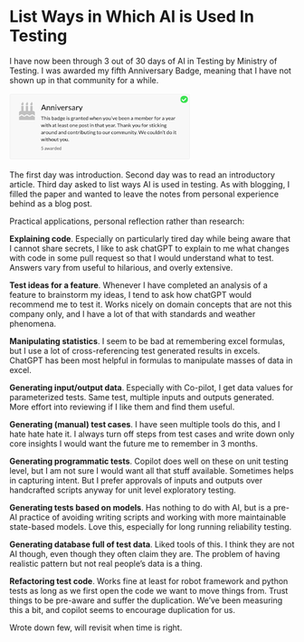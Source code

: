 # List Ways in Which AI is Used In Testing

I have now been through 3 out of 30 days of AI in Testing by Ministry of Testing. I was awarded my fifth Anniversary Badge, meaning that I have not shown up in that community for a while. 

![MoT Anniversary announcement](anniversary.png)

The first day was introduction. Second day was to read an introductory article. Third day asked to list ways AI is used in testing. As with blogging, I filled the paper and wanted to leave the notes from personal experience behind as a blog post. 

Practical applications, personal reflection rather than research:

**Explaining code**. Especially on particularly tired day while being aware that I cannot share secrets, I like to ask chatGPT to explain to me what changes with code in some pull request so that I would understand what to test. Answers vary from useful to hilarious, and overly extensive.

**Test ideas for a feature**. Whenever I have completed an analysis of a feature to brainstorm my ideas, I tend to ask how chatGPT would recommend me to test it. Works nicely on domain concepts that are not this company only, and I have a lot of that with standards and weather phenomena.

**Manipulating statistics**. I seem to be bad at remembering excel formulas, but I use a lot of cross-referencing test generated results in excels. ChatGPT has been most helpful in formulas to manipulate masses of data in excel.

**Generating input/output data**. Especially with Co-pilot, I get data values for parameterized tests. Same test, multiple inputs and outputs generated. More effort into reviewing if I like them and find them useful.

**Generating (manual) test cases**. I have seen multiple tools do this, and I hate hate hate it. I always turn off steps from test cases and write down only core insights I would want the future me to remember in 3 months.

**Generating programmatic tests**. Copilot does well on these on unit testing level, but I am not sure I would want all that stuff available. Sometimes helps in capturing intent. But I prefer approvals of inputs and outputs over handcrafted scripts anyway for unit level exploratory testing.

**Generating tests based on models**. Has nothing to do with AI, but is a pre-AI practice of avoiding writing scripts and working with more maintainable state-based models. Love this, especially for long running reliability testing.

**Generating database full of test data**. Liked tools of this. I think they are not AI though, even though they often claim they are. The problem of having realistic pattern but not real people’s data is a thing.

**Refactoring test code**. Works fine at least for robot framework and python tests as long as we first open the code we want to move things from. Trust things to be pre-aware and suffer the duplication. We’ve been measuring this a bit, and copilot seems to encourage duplication for us.

Wrote down few, will revisit when time is right. 